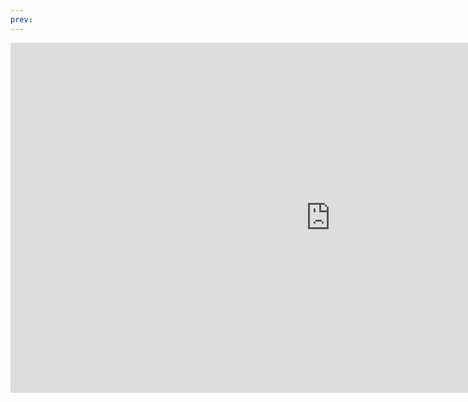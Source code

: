 ```yaml
---
prev: 
---
```


<iframe width="1024" height="560" src="https://www.youtube.com/embed/pBBSp_iIiVM" frameborder="0" allowfullscreen></iframe>

